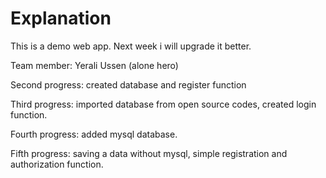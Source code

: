 # Explanation

This is a demo web app. Next week i will upgrade it better.

Team member:
Yerali Ussen  (alone hero)

Second progress: created database and register function

Third progress: imported database from open source codes, created login function. 

Fourth progress: added mysql database.

Fifth progress: saving a data without mysql, simple registration and authorization function.

